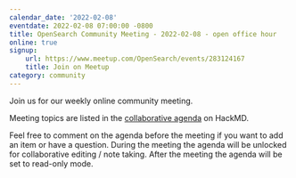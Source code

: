 ```yaml
---
calendar_date: '2022-02-08'
eventdate: 2022-02-08 07:00:00 -0800
title: OpenSearch Community Meeting - 2022-02-08 - open office hour
online: true
signup:
    url: https://www.meetup.com/OpenSearch/events/283124167
    title: Join on Meetup
category: community
---
```


Join us for our weekly online community meeting.

Meeting topics are listed in the [collaborative agenda](https://hackmd.io/@HmdZWaVnQU6M8icdvC5TwQ/rkCQ17IhF) on HackMD.

Feel free to comment on the agenda before the meeting if you want to add an item or have a question.
During the meeting the agenda will be unlocked for collaborative editing / note taking. After the meeting the agenda will be set to read-only mode.
